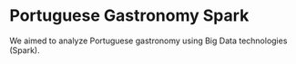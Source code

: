 # Portuguese Gastronomy Spark
We aimed to analyze Portuguese gastronomy using Big Data technologies (Spark).
